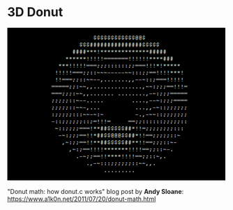 # 3D Donut



![](/output/1.gif)







"Donut math: how donut.c works" blog post by **Andy Sloane**:
https://www.a1k0n.net/2011/07/20/donut-math.html
